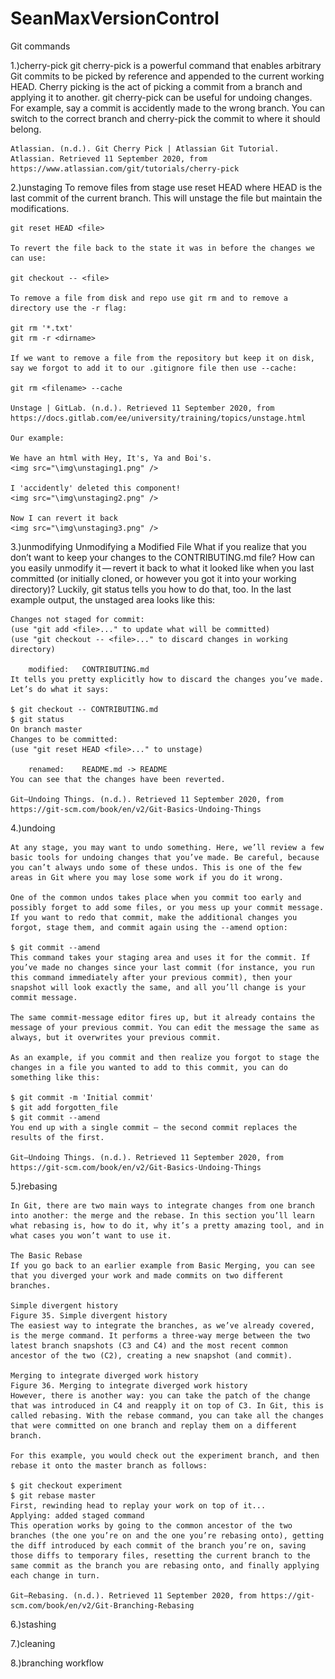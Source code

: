 # SeanMaxVersionControl

Git commands

1.)cherry-pick
    git cherry-pick is a powerful command that enables arbitrary Git commits to be picked by reference and appended to the current working HEAD. Cherry picking is the act of picking a commit from a branch and applying it to another. git cherry-pick can be useful for undoing changes. For example, say a commit is accidently made to the wrong branch. You can switch to the correct branch and cherry-pick the commit to where it should belong.

    Atlassian. (n.d.). Git Cherry Pick | Atlassian Git Tutorial. Atlassian. Retrieved 11 September 2020, from https://www.atlassian.com/git/tutorials/cherry-pick

2.)unstaging
    To remove files from stage use reset HEAD where HEAD is the last commit of the current branch. This will unstage the file but maintain the modifications.

    git reset HEAD <file>

    To revert the file back to the state it was in before the changes we can use:

    git checkout -- <file>

    To remove a file from disk and repo use git rm and to remove a directory use the -r flag:

    git rm '*.txt'
    git rm -r <dirname>

    If we want to remove a file from the repository but keep it on disk, say we forgot to add it to our .gitignore file then use --cache:

    git rm <filename> --cache

    Unstage | GitLab. (n.d.). Retrieved 11 September 2020, from https://docs.gitlab.com/ee/university/training/topics/unstage.html

    Our example:

    We have an html with Hey, It's, Ya and Boi's.
    <img src="\img\unstaging1.png" />

    I 'accidently' deleted this component!
    <img src="\img\unstaging2.png" />

    Now I can revert it back
    <img src="\img\unstaging3.png" />

3.)unmodifying
    Unmodifying a Modified File
    What if you realize that you don’t want to keep your changes to the CONTRIBUTING.md file? How can you easily unmodify it — revert it back to what it looked like when you last committed (or initially cloned, or however you got it into your working directory)? Luckily, git status tells you how to do that, too. In the last example output, the unstaged area looks like this:

    Changes not staged for commit:
    (use "git add <file>..." to update what will be committed)
    (use "git checkout -- <file>..." to discard changes in working directory)

        modified:   CONTRIBUTING.md
    It tells you pretty explicitly how to discard the changes you’ve made. Let’s do what it says:

    $ git checkout -- CONTRIBUTING.md
    $ git status
    On branch master
    Changes to be committed:
    (use "git reset HEAD <file>..." to unstage)

        renamed:    README.md -> README
    You can see that the changes have been reverted.

    Git—Undoing Things. (n.d.). Retrieved 11 September 2020, from https://git-scm.com/book/en/v2/Git-Basics-Undoing-Things

4.)undoing

    At any stage, you may want to undo something. Here, we’ll review a few basic tools for undoing changes that you’ve made. Be careful, because you can’t always undo some of these undos. This is one of the few areas in Git where you may lose some work if you do it wrong.

    One of the common undos takes place when you commit too early and possibly forget to add some files, or you mess up your commit message. If you want to redo that commit, make the additional changes you forgot, stage them, and commit again using the --amend option:

    $ git commit --amend
    This command takes your staging area and uses it for the commit. If you’ve made no changes since your last commit (for instance, you run this command immediately after your previous commit), then your snapshot will look exactly the same, and all you’ll change is your commit message.

    The same commit-message editor fires up, but it already contains the message of your previous commit. You can edit the message the same as always, but it overwrites your previous commit.

    As an example, if you commit and then realize you forgot to stage the changes in a file you wanted to add to this commit, you can do something like this:

    $ git commit -m 'Initial commit'
    $ git add forgotten_file
    $ git commit --amend
    You end up with a single commit — the second commit replaces the results of the first.

    Git—Undoing Things. (n.d.). Retrieved 11 September 2020, from https://git-scm.com/book/en/v2/Git-Basics-Undoing-Things


5.)rebasing

    In Git, there are two main ways to integrate changes from one branch into another: the merge and the rebase. In this section you’ll learn what rebasing is, how to do it, why it’s a pretty amazing tool, and in what cases you won’t want to use it.

    The Basic Rebase
    If you go back to an earlier example from Basic Merging, you can see that you diverged your work and made commits on two different branches.

    Simple divergent history
    Figure 35. Simple divergent history
    The easiest way to integrate the branches, as we’ve already covered, is the merge command. It performs a three-way merge between the two latest branch snapshots (C3 and C4) and the most recent common ancestor of the two (C2), creating a new snapshot (and commit).

    Merging to integrate diverged work history
    Figure 36. Merging to integrate diverged work history
    However, there is another way: you can take the patch of the change that was introduced in C4 and reapply it on top of C3. In Git, this is called rebasing. With the rebase command, you can take all the changes that were committed on one branch and replay them on a different branch.

    For this example, you would check out the experiment branch, and then rebase it onto the master branch as follows:

    $ git checkout experiment
    $ git rebase master
    First, rewinding head to replay your work on top of it...
    Applying: added staged command
    This operation works by going to the common ancestor of the two branches (the one you’re on and the one you’re rebasing onto), getting the diff introduced by each commit of the branch you’re on, saving those diffs to temporary files, resetting the current branch to the same commit as the branch you are rebasing onto, and finally applying each change in turn.

    Git—Rebasing. (n.d.). Retrieved 11 September 2020, from https://git-scm.com/book/en/v2/Git-Branching-Rebasing

6.)stashing

7.)cleaning

8.)branching workflow